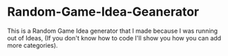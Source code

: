 # Random-Game-Idea-Geanerator
This is a Random Game Idea generator that I made because I was running out of Ideas, (If you don't know how to code I'll show you how you can add more categories).
